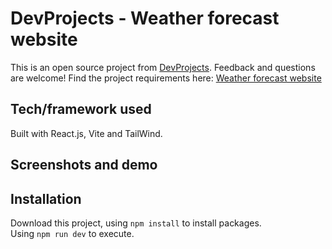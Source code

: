 # DevProjects - Weather forecast website

This is an open source project from [DevProjects](http://www.codementor.io/projects). Feedback and questions are welcome!
Find the project requirements here: [Weather forecast website](https://www.codementor.io/projects/web/weather-forecast-website-atx32lz7zb)

## Tech/framework used

Built with React.js, Vite and TailWind.

## Screenshots and demo

## Installation

Download this project, using `npm install` to install packages.  
Using `npm run dev` to execute.
